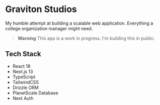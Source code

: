 # Graviton Studios

My humble attempt at building a scalable web application.
Everything a college organization manager might need.

> **Warning**
> This app is a work in progress. I'm building this in public.

## Tech Stack

- React 18
- Next.js 13
- TypeScript
- TailwindCSS
- Drizzle ORM
- PlanetScale Database
- Next Auth
